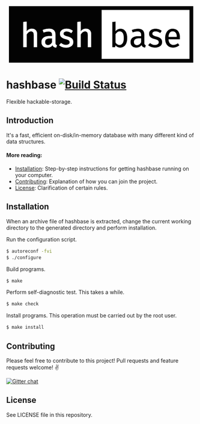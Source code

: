 <div align="center">
  <img src="https://raw.githubusercontent.com/MaciejCzyzewski/hashbase/master/screenshot-1.png"/>
</div>

# hashbase [![Build Status](https://travis-ci.org/MaciejCzyzewski/hashbase.png)](https://travis-ci.org/MaciejCzyzewski/hashbase)

Flexible hackable-storage.

## Introduction

It's a fast, efficient on-disk/in-memory database with many different kind of data structures.

#### More reading:

- [Installation](#installation): Step-by-step instructions for getting hashbase running on your computer.
- [Contributing](#contributing): Explanation of how you can join the project.
- [License](#license): Clarification of certain rules.

## Installation

When an archive file of hashbase is extracted, change the current working directory to the generated directory and perform installation.

Run the configuration script.

```bash
$ autoreconf -fvi
$ ./configure
```

Build programs.

```bash
$ make
```

Perform self-diagnostic test. This takes a while.

```bash
$ make check
```

Install programs. This operation must be carried out by the root user.

```bash
$ make install
```

## Contributing

Please feel free to contribute to this project! Pull requests and feature requests welcome! :v:

[![Gitter chat](https://badges.gitter.im/MaciejCzyzewski/hashbase.png)](https://gitter.im/MaciejCzyzewski/hashbase)

## License

See LICENSE file in this repository.